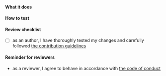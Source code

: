 <!--
Thank you for your Pull Request. Please provide a description and review
the requirements below.

Contributors guide: https://github.com/eclipse-cdt-cloud/vscode-memory-inspector/blob/main/CONTRIBUTING.md
-->

#### What it does
<!-- Include relevant issues and describe how they are addressed. -->

#### How to test
<!-- Explain how a reviewer can reproduce a bug, test new functionality or verify performance improvements. -->

#### Review checklist

- [ ] as an author, I have thoroughly tested my changes and carefully followed [the contribution guidelines](https://github.com/eclipse-cdt-cloud/vscode-memory-inspector/blob/main/CONTRIBUTING.md)

#### Reminder for reviewers

- as a reviewer, I agree to behave in accordance with [the code of conduct](https://github.com/eclipse-cdt-cloud/vscode-memory-inspector/blob/main/CODE_OF_CONDUCT.md)
